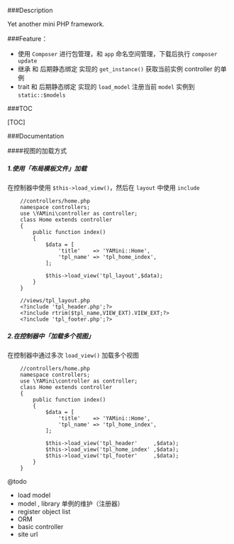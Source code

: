 ###Description

Yet another mini PHP framework.

###Feature：

- 使用 `Composer` 进行包管理，和 `app` 命名空间管理，下载后执行 `composer update`
- 继承 和 后期静态绑定 实现的 `get_instance()` 获取当前实例 controller 的单例
- trait 和 后期静态绑定 实现的 `load_model` 注册当前 `model` 实例到 `static::$models`


###TOC

[TOC]

###Documentation

####视图的加载方式

##### 1.使用「布局模板文件」加载
在控制器中使用 `$this->load_view()`，然后在 `layout` 中使用 `include`

        //controllers/home.php
        namespace controllers;
        use \YAMini\controller as controller;
        class Home extends controller
        {
            public function index()
            {
                $data = [
                    'title'    => 'YAMini::Home',
                    'tpl_name' => 'tpl_home_index',
                ];

                $this->load_view('tpl_layout',$data);
            }
        }

        //views/tpl_layout.php
        <?include 'tpl_header.php';?>
        <?include rtrim($tpl_name,VIEW_EXT).VIEW_EXT;?>
        <?include 'tpl_footer.php';?>

##### 2.在控制器中「加载多个视图」

在控制器中通过多次 `load_view()` 加载多个视图

        //controllers/home.php
        namespace controllers;
        use \YAMini\controller as controller;
        class Home extends controller
        {
            public function index()
            {
                $data = [
                    'title'    => 'YAMini::Home',
                    'tpl_name' => 'tpl_home_index',
                ];

                $this->load_view('tpl_header'     ,$data);
                $this->load_view('tpl_home_index' ,$data);
                $this->load_view('tpl_footer'     ,$data);
            }
        }


@todo
- load model
- model , library 单例的维护（注册器）
- register object list
- ORM
- basic controller
- site url
